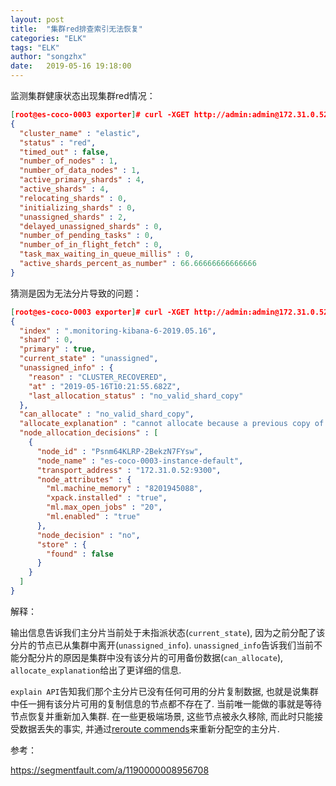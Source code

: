 ```yaml
---
layout: post
title:  "集群red排查索引无法恢复"
categories: "ELK"
tags: "ELK"
author: "songzhx"
date:   2019-05-16 19:18:00
---
```






监测集群健康状态出现集群red情况：

```json
[root@es-coco-0003 exporter]# curl -XGET http://admin:admin@172.31.0.52:9200/_cluster/health?pr
{
  "cluster_name" : "elastic",
  "status" : "red",
  "timed_out" : false,
  "number_of_nodes" : 1,
  "number_of_data_nodes" : 1,
  "active_primary_shards" : 4,
  "active_shards" : 4,
  "relocating_shards" : 0,
  "initializing_shards" : 0,
  "unassigned_shards" : 2,
  "delayed_unassigned_shards" : 0,
  "number_of_pending_tasks" : 0,
  "number_of_in_flight_fetch" : 0,
  "task_max_waiting_in_queue_millis" : 0,
  "active_shards_percent_as_number" : 66.66666666666666
}
```



猜测是因为无法分片导致的问题：

```json
[root@es-coco-0003 exporter]# curl -XGET http://admin:admin@172.31.0.52:9200/_cluster/allocation/explain?pretty
{
  "index" : ".monitoring-kibana-6-2019.05.16",
  "shard" : 0,
  "primary" : true,
  "current_state" : "unassigned",
  "unassigned_info" : {
    "reason" : "CLUSTER_RECOVERED",
    "at" : "2019-05-16T10:21:55.682Z",
    "last_allocation_status" : "no_valid_shard_copy"
  },
  "can_allocate" : "no_valid_shard_copy",
  "allocate_explanation" : "cannot allocate because a previous copy of the primary shard existed but can no longer be found on the nodes in the cluster",
  "node_allocation_decisions" : [
    {
      "node_id" : "Psnm64KLRP-2BekzN7FYsw",
      "node_name" : "es-coco-0003-instance-default",
      "transport_address" : "172.31.0.52:9300",
      "node_attributes" : {
        "ml.machine_memory" : "8201945088",
        "xpack.installed" : "true",
        "ml.max_open_jobs" : "20",
        "ml.enabled" : "true"
      },
      "node_decision" : "no",
      "store" : {
        "found" : false
      }
    }
  ]
}
```

解释：

输出信息告诉我们主分片当前处于未指派状态(`current_state`), 因为之前分配了该分片的节点已从集群中离开(`unassigned_info`). `unassigned_info`告诉我们当前不能分配分片的原因是集群中没有该分片的可用备份数据(`can_allocate`), `allocate_explanation`给出了更详细的信息.

`explain API`告知我们那个主分片已没有任何可用的分片复制数据, 也就是说集群中任一拥有该分片可用的复制信息的节点都不存在了. 当前唯一能做的事就是等待节点恢复并重新加入集群. 在一些更极端场景, 这些节点被永久移除, 而此时只能接受数据丢失的事实, 并通过[reroute commends](https://www.elastic.co/guide/en/elasticsearch/reference/current/cluster-reroute.html)来重新分配空的主分片.



参考：

<https://segmentfault.com/a/1190000008956708>







